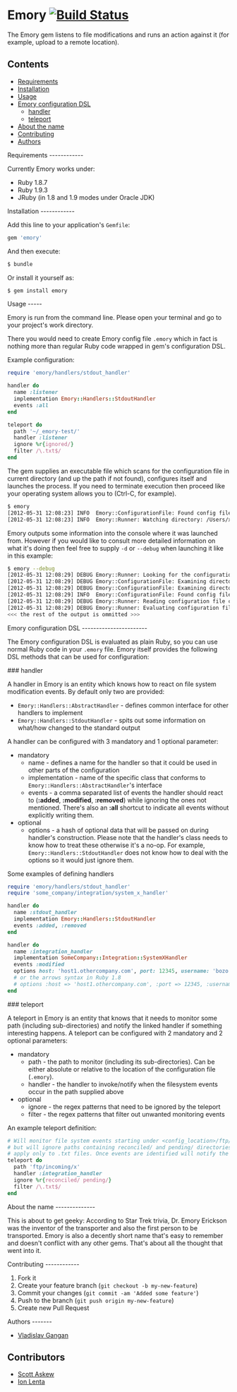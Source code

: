 Emory [![Build Status](https://secure.travis-ci.org/tacitknowledge/emory.png?branch=master)](http://travis-ci.org/tacitknowledge/emory)
=====

The Emory gem listens to file modifications and runs an action against it (for example, upload to a remote location).

Contents
--------

* [Requirements](#requirements)
* [Installation](#installation)
* [Usage](#usage)
* [Emory configuration DSL](#emory-dsl)
  * [handler](#emory-dsl-handler)
  * [teleport](#emory-dsl-teleport)
* [About the name](#about-the-name)
* [Contributing](#contributing)
* [Authors](#authors)

<a name="requirements" />
Requirements
------------

Currently Emory works under:
* Ruby 1.8.7
* Ruby 1.9.3
* JRuby (in 1.8 and 1.9 modes under Oracle JDK)

<a name="installation" />
Installation
------------

Add this line to your application's `Gemfile`:

```ruby
gem 'emory'
```

And then execute:

```bash
$ bundle
```

Or install it yourself as:

```bash
$ gem install emory
```

<a name="usage" />
Usage
-----

Emory is run from the command line. Please open your terminal and go to your project's work directory.

There you would need to create Emory config file `.emory` which in fact is nothing more than regular
Ruby code wrapped in gem's configuration DSL.

Example configuration:

```ruby
require 'emory/handlers/stdout_handler'

handler do
  name :listener
  implementation Emory::Handlers::StdoutHandler
  events :all
end

teleport do
  path '~/_emory-test/'
  handler :listener
  ignore %r{ignored/}
  filter /\.txt$/
end
```

The gem supplies an executable file which scans for the configuration file in current directory
(and up the path if not found), configures itself and launches the process. If you need to terminate
execution then proceed like your operating system allows you to (Ctrl-C, for example).

```bash
$ emory
[2012-05-31 12:08:23] INFO  Emory::ConfigurationFile: Found config file: /Users/xxx/.emory
[2012-05-31 12:08:23] INFO  Emory::Runner: Watching directory: /Users/xxx/_emory-test
```

Emory outputs some information into the console where it was launched from. However if you would
like to consult more detailed information on what it's doing then feel free to supply `-d` or
`--debug` when launching it like in this example:

```bash
$ emory --debug
[2012-05-31 12:08:29] DEBUG Emory::Runner: Looking for the configuration file
[2012-05-31 12:08:29] DEBUG Emory::ConfigurationFile: Examining directory: /Users/xxx/Projects
[2012-05-31 12:08:29] DEBUG Emory::ConfigurationFile: Examining directory: /Users/xxx
[2012-05-31 12:08:29] INFO  Emory::ConfigurationFile: Found config file: /Users/xxx/.emory
[2012-05-31 12:08:29] DEBUG Emory::Runner: Reading configuration file contents
[2012-05-31 12:08:29] DEBUG Emory::Runner: Evaluating configuration file contents:
<<< the rest of the output is ommitted >>>
```

<a name="emory-dsl" />
Emory configuration DSL
-----------------------

The Emory configuration DSL is evaluated as plain Ruby, so you can use normal Ruby code in your
`.emory` file. Emory itself provides the following DSL methods that can be used for configuration:

<a name="emory-dsl-handler" />
### handler

A handler in Emory is an entity which knows how to react on file system modification events.
By default only two are provided:

- `Emory::Handlers::AbstractHandler` - defines common interface for other handlers to implement
- `Emory::Handlers::StdoutHandler` - spits out some information on what/how changed to the standard output

A handler can be configured with 3 mandatory and 1 optional parameter:

- mandatory
    - name - defines a name for the handler so that it could be used in other parts of the configuration
    - implementation - name of the specific class that conforms to `Emory::Handlers::AbstractHandler`'s interface
    - events - a comma separated list of events the handler should react to (**:added**,
    **:modified**, **:removed**) while ignoring the ones not mentioned. There's also an **:all**
    shortcut to indicate all events without explicitly writing them.
- optional
    - options - a hash of optional data that will be passed on during handler's construction. Please
    note that the handler's class needs to know how to treat these otherwise it's a no-op. For
    example, `Emory::Handlers::StdoutHandler` does not know how to deal with the options so it would
    just ignore them.

Some examples of defining handlers

```ruby
require 'emory/handlers/stdout_handler'
require 'some_company/integration/system_x_handler'

handler do
  name :stdout_handler
  implementation Emory::Handlers::StdoutHandler
  events :added, :removed
end

handler do
  name :integration_handler
  implementation SomeCompany::Integration::SystemXHandler
  events :modified
  options host: 'host1.othercompany.com', port: 12345, username: 'bozo', password: 'p@ssw0rd'
  # or the arrows syntax in Ruby 1.8
  # options :host => 'host1.othercompany.com', :port => 12345, :username => 'bozo', :password => 'p@ssw0rd'
end
```

<a name="emory-dsl-teleport" />
### teleport

A teleport in Emory is an entity that knows that it needs to monitor some path (including sub-directories)
and notify the linked handler if something interesting happens. A teleport can be configured with
2 mandatory and 2 optional parameters:

- mandatory
    - path - the path to monitor (including its sub-directories). Can be either absolute or relative
    to the location of the configuration file (`.emory`).
    - handler - the handler to invoke/notify when the filesystem events occur in the path supplied above
- optional
    - ignore - the regex patterns that need to be ignored by the teleport
    - filter - the regex patterns that filter out unwanted monitoring events

An example teleport definition:

```ruby
# Will monitor file system events starting under <config_location>/ftp/incoming/x/ directory,
# but will ignore paths containing reconciled/ and pending/ directories, and additionaly will
# apply only to .txt files. Once events are identified will notify the handler named :integration_handler.
teleport do
  path 'ftp/incoming/x'
  handler :integration_handler
  ignore %r{reconciled/ pending/}
  filter /\.txt$/
end
```

<a name="about-the-name" />
About the name
--------------

This is about to get geeky: According to Star Trek trivia, Dr. Emory Erickson was the inventor
of the transporter and also the first person to be transported. Emory is also a decently short
name that's easy to remember and doesn't conflict with any other gems. That's about all the thought
that went into it.

<a name="contributing" />
Contributing
------------

1. Fork it
2. Create your feature branch (`git checkout -b my-new-feature`)
3. Commit your changes (`git commit -am 'Added some feature'`)
4. Push to the branch (`git push origin my-new-feature`)
5. Create new Pull Request

<a name="authors" />
Authors
-------

* [Vladislav Gangan](https://github.com/vgangan)

Contributors
------------

* [Scott Askew](https://github.com/scottfromsf)
* [Ion Lenta](https://github.com/noi)
